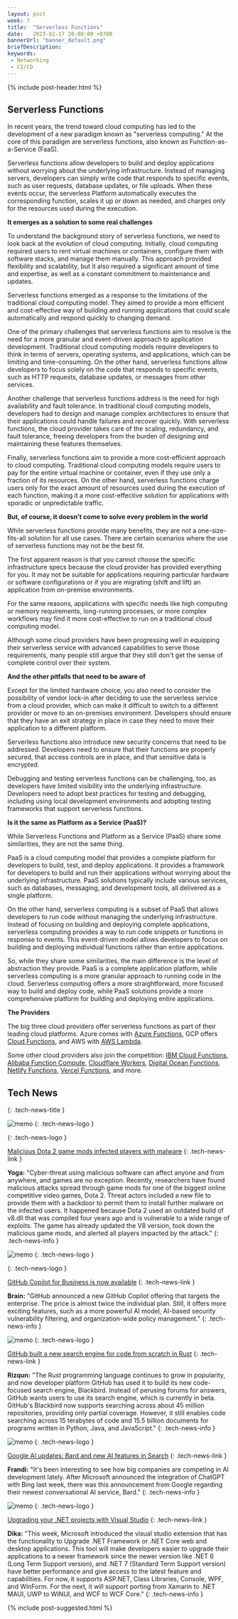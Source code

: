 ```yaml
---
layout: post
week: 7
title:  "Serverless Functions"
date:   2023-02-17 20:00:00 +0700
bannerUrl: "banner_default.png"
briefDescription: 
keywords:
 - Networking
 - CI/CD
---
```


{% include post-header.html %}

## Serverless Functions

In recent years, the trend toward cloud computing has led to the development of a new paradigm known as "serverless computing." At the core of this paradigm are serverless functions, also known as Function-as-a-Service (FaaS).

Serverless functions allow developers to build and deploy applications without worrying about the underlying infrastructure. Instead of managing servers, developers can simply write code that responds to specific events, such as user requests, database updates, or file uploads. When these events occur, the serverless Platform automatically executes the corresponding function, scales it up or down as needed, and charges only for the resources used during the execution.

__It emerges as a solution to some real challenges__

To understand the background story of serverless functions, we need to look back at the evolution of cloud computing. Initially, cloud computing required users to rent virtual machines or containers, configure them with software stacks, and manage them manually. This approach provided flexibility and scalability, but it also required a significant amount of time and expertise, as well as a constant commitment to maintenance and updates.

Serverless functions emerged as a response to the limitations of the traditional cloud computing model. They aimed to provide a more efficient and cost-effective way of building and running applications that could scale automatically and respond quickly to changing demand.

One of the primary challenges that serverless functions aim to resolve is the need for a more granular and event-driven approach to application development. Traditional cloud computing models require developers to think in terms of servers, operating systems, and applications, which can be limiting and time-consuming. On the other hand, serverless functions allow developers to focus solely on the code that responds to specific events, such as HTTP requests, database updates, or messages from other services.

Another challenge that serverless functions address is the need for high availability and fault tolerance. In traditional cloud computing models, developers had to design and manage complex architectures to ensure that their applications could handle failures and recover quickly. With serverless functions, the cloud provider takes care of the scaling, redundancy, and fault tolerance, freeing developers from the burden of designing and maintaining these features themselves.

Finally, serverless functions aim to provide a more cost-efficient approach to cloud computing. Traditional cloud computing models require users to pay for the entire virtual machine or container, even if they use only a fraction of its resources. On the other hand, serverless functions charge users only for the exact amount of resources used during the execution of each function, making it a more cost-effective solution for applications with sporadic or unpredictable traffic.

__But, of course, it doesn't come to solve every problem in the world__

While serverless functions provide many benefits, they are not a one-size-fits-all solution for all use cases. There are certain scenarios where the use of serverless functions may not be the best fit.

The first apparent reason is that you cannot choose the specific infrastructure specs because the cloud provider has provided everything for you. It may not be suitable for applications requiring particular hardware or software configurations or if you are migrating (shift and lift) an application from on-premise environments.

For the same reasons, applications with specific needs like high computing or memory requirements, long-running processes, or more complex workflows may find it more cost-effective to run on a traditional cloud computing model.

Although some cloud providers have been progressing well in equipping their serverless service with advanced capabilities to serve those requirements, many people still argue that they still don't get the sense of complete control over their system.

__And the other pitfalls that need to be aware of__

Except for the limited hardware choice, you also need to consider the possibility of vendor lock-in after deciding to use the serverless service from a cloud provider, which can make it difficult to switch to a different provider or move to an on-premises environment. Developers should ensure that they have an exit strategy in place in case they need to move their application to a different platform.

Serverless functions also introduce new security concerns that need to be addressed. Developers need to ensure that their functions are properly secured, that access controls are in place, and that sensitive data is encrypted.

Debugging and testing serverless functions can be challenging, too, as developers have limited visibility into the underlying infrastructure. Developers need to adopt best practices for testing and debugging, including using local development environments and adopting testing frameworks that support serverless functions.

__Is it the same as Platform as a Service (PaaS)?__

While Serverless Functions and Platform as a Service (PaaS) share some similarities, they are not the same thing.

PaaS is a cloud computing model that provides a complete platform for developers to build, test, and deploy applications. It provides a framework for developers to build and run their applications without worrying about the underlying infrastructure. PaaS solutions typically include various services, such as databases, messaging, and development tools, all delivered as a single platform.

On the other hand, serverless computing is a subset of PaaS that allows developers to run code without managing the underlying infrastructure. Instead of focusing on building and deploying complete applications, serverless computing provides a way to run code snippets or functions in response to events. This event-driven model allows developers to focus on building and deploying individual functions rather than entire applications.

So, while they share some similarities, the main difference is the level of abstraction they provide. PaaS is a complete application platform, while serverless computing is a more granular approach to running code in the cloud. Serverless computing offers a more straightforward, more focused way to build and deploy code, while PaaS solutions provide a more comprehensive platform for building and deploying entire applications.

__The Providers__

The big three cloud providers offer serverless functions as part of their leading cloud platforms. Azure comes with [Azure Functions](https://azure.microsoft.com/en-au/products/functions/), GCP offers  [Cloud Functions](https://cloud.google.com/functions/), and AWS with [AWS Lambda](https://aws.amazon.com/lambda/).

Some other cloud providers also join the competition: [IBM Cloud Functions](https://cloud.ibm.com/functions), [Alibaba Function Compute](https://www.alibabacloud.com/product/function-compute), [Cloudflare Workers](https://www.cloudflare.com/products/workers/), [Digital Ocean Functions](https://www.digitalocean.com/products/functions), [Netlify Functions](https://functions.netlify.com/), [Vercel Functions](https://vercel.com/docs/concepts/functions/serverless-functions), and more.

## Tech News
{: .tech-news-title }

![memo](/assets/images/tech-news.svg)
{: .tech-news-logo }

{: .tech-news-logo }

[Malicious Dota 2 game mods infected players with malware](https://decoded.avast.io/janvojtesek/dota-2-under-attack-how-a-v8-bug-was-exploited-in-the-game/)
{: .tech-news-link }

__Yoga:__ "Cyber-threat using malicious software can affect anyone and from anywhere, and games are no exception. Recently, researchers have found malicious attacks spread through game mods for one of the biggest online competitive video games, Dota 2. Threat actors included a new file to provide them with a backdoor to permit them to install further malware on the infected users. It happened because Dota 2 used an outdated build of v8.dll that was compiled four years ago and is vulnerable to a wide range of exploits. The game has already updated the V8 version, took down the malicious game mods, and alerted all players impacted by the attack."
{: .tech-news-info }

![memo](/assets/images/tech-news.svg)
{: .tech-news-logo }

{: .tech-news-logo }

[GitHub Copilot for Business is now available](https://github.blog/2023-02-14-github-copilot-for-business-is-now-available/)
{: .tech-news-link }

__Brain:__ "GitHub announced a new GitHub Copilot offering that targets the enterprise. The price is almost twice the individual plan. Still, it offers more exciting features, such as a more powerful AI model, AI-based security vulnerability filtering, and organization-wide policy management."
{: .tech-news-info }

![memo](/assets/images/tech-news.svg)
{: .tech-news-logo }

[GitHub built a new search engine for code from scratch in Rust](https://www.zdnet.com/article/github-builds-a-search-engine-for-code-from-scratch-in-rust/)
{: .tech-news-link }

__Rizqun:__ "The Rust programming language continues to grow in popularity, and now developer platform GitHub has used it to build its new code-focused search engine, Blackbird. Instead of perusing forums for answers, GitHub wants users to use its search engine, which is currently in beta. GitHub's Blackbird now supports searching across about 45 million repositories, providing only partial coverage. However, it still enables code searching across 15 terabytes of code and 15.5 billion documents for programs written in Python, Java, and JavaScript."
{: .tech-news-info }

![memo](/assets/images/tech-news.svg)
{: .tech-news-logo }

[Google AI updates: Bard and new AI features in Search](https://blog.google/technology/ai/bard-google-ai-search-updates/)
{: .tech-news-link }

__Frandi:__ "It's been interesting to see how big companies are competing in AI development lately. After Microsoft announced the integration of ChatGPT with Bing last week, there was this announcement from Google regarding their newest conversational AI service, Bard."
{: .tech-news-info }

![memo](/assets/images/tech-news.svg)
{: .tech-news-logo }

[Upgrading your .NET projects with Visual Studio](https://devblogs.microsoft.com/dotnet/upgrade-assistant-now-in-visual-studio/)
{: .tech-news-link }

__Dika:__ "This week, Microsoft introduced the visual studio extension that has the functionality to Upgrade .NET Framework or .NET Core web and desktop applications. This tool will make developers easier to upgrade their applications to a newer framework since the newer version like .NET 6 (Long Term Support version), and .NET 7 (Standard Term Support version) have better performance and give access to the latest feature and capabilities. For now, it supports ASP.NET, Class Libraries, Console, WPF, and WinForm. For the next, it will support porting from Xamarin to .NET MAUI, UWP to WINUI, and WCF to WCF Core."
{: .tech-news-info }

{% include post-suggested.html %}